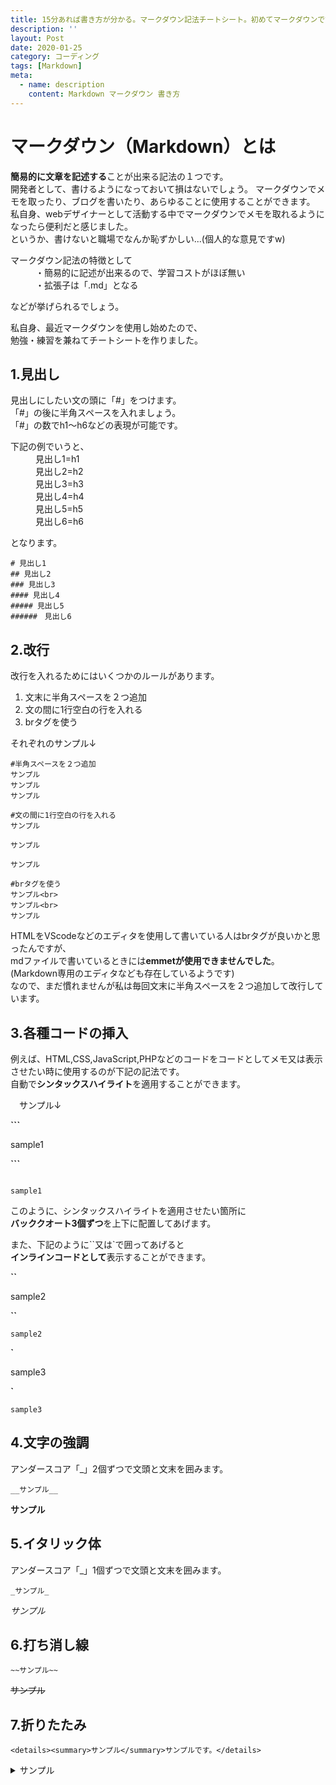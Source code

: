 ```yaml
---
title: 15分あれば書き方が分かる。マークダウン記法チートシート。初めてマークダウンで記事を書いてみた感想。
description: ''
layout: Post
date: 2020-01-25
category: コーディング
tags: [Markdown]
meta:
  - name: description
    content: Markdown マークダウン 書き方
---
```


<!-- more -->

# マークダウン（Markdown）とは
**簡易的に文章を記述する**ことが出来る記法の１つです。  
開発者として、書けるようになっておいて損はないでしょう。
マークダウンでメモを取ったり、ブログを書いたり、あらゆることに使用することができます。  
私自身、webデザイナーとして活動する中でマークダウンでメモを取れるようになったら便利だと感じました。  
というか、書けないと職場でなんか恥ずかしい...(個人的な意見ですw)
  
<dl>
  <dt>マークダウン記法の特徴として</dt>
  <dd>・簡易的に記述が出来るので、学習コストがほぼ無い</dd>
  <dd>・拡張子は「.md」となる</dd>
</dl>
などが挙げられるでしょう。  
  
私自身、最近マークダウンを使用し始めたので、  
勉強・練習を兼ねてチートシートを作りました。

## 1.見出し  
見出しにしたい文の頭に「#」をつけます。  
「#」の後に半角スペースを入れましょう。  
「#」の数でh1〜h6などの表現が可能です。  
  
<dl>
  <dt>下記の例でいうと、</dt>
  <dd>見出し1=h1 </dd>
  <dd>見出し2=h2 </dd>
  <dd>見出し3=h3  </dd>
  <dd>見出し4=h4  </dd>
  <dd>見出し5=h5 </dd>
  <dd>見出し6=h6 </dd>
</dl>
となります。

```
# 見出し1
## 見出し2
### 見出し3
#### 見出し4
##### 見出し5
######　見出し6
```
## 2.改行 
改行を入れるためにはいくつかのルールがあります。

1. 文末に半角スペースを２つ追加
2. 文の間に1行空白の行を入れる
3. brタグを使う

それぞれのサンプル↓  

```
#半角スペースを２つ追加
サンプル  
サンプル  
サンプル
```

```
#文の間に1行空白の行を入れる
サンプル

サンプル

サンプル
```

```
#brタグを使う
サンプル<br>
サンプル<br>
サンプル
```



HTMLをVScodeなどのエディタを使用して書いている人はbrタグが良いかと思ったんですが、  
mdファイルで書いているときには**emmetが使用できませんでした**。(Markdown専用のエディタなども存在しているようです)  
なので、まだ慣れませんが私は毎回文末に半角スペースを２つ追加して改行しています。

## 3.各種コードの挿入
例えば、HTML,CSS,JavaScript,PHPなどのコードをコードとしてメモ又は表示させたい時に使用するのが下記の記法です。  
自動で**シンタックスハイライト**を適用することができます。  

　サンプル↓

**```**

sample1

**```**


```

sample1

```

このように、シンタックスハイライトを適用させたい箇所に  
**バッククオート3個ずつ**を上下に配置してあげます。  

また、下記のように``又は`で囲ってあげると  
**インラインコードとして**表示することができます。


**``**

sample2

**``**

``sample2``

**`**

sample3

**`**

`sample3`  


## 4.文字の強調
アンダースコア「_」2個ずつで文頭と文末を囲みます。

```
__サンプル__
```

__サンプル__


## 5.イタリック体
アンダースコア「_」1個ずつで文頭と文末を囲みます。

```
_サンプル_
```

_サンプル_  
 
## 6.打ち消し線
```
~~サンプル~~
```

~~サンプル~~

## 7.折りたたみ
```
<details><summary>サンプル</summary>サンプルです。</details>
```

<details><summary>サンプル</summary>サンプルです。</details>





